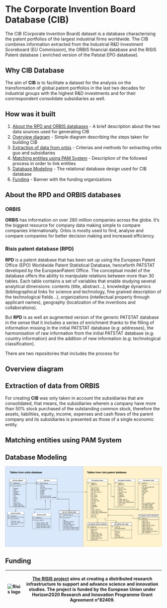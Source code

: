 # The Corporate Invention Board Database (CIB)

The CIB (Corporate Invention Board) dataset is a database characterising the patent portfolios of the largest industrial firms worldwide. The CIB combines information extracted from the Industrial R&D Investment Scoreboard (EU Commission), the ORBIS financial database and the RISIS Patent database ( enriched version of the Patstat EPO database).

## Why CIB Database

The aim of **CIB** is to facilitate a dataset for the analysis on the transformation of global patent portfolios in the last two decades for industrial groups with the highest R&D investments and for their conrrespondent consolidate subsidiaries as well.

## How was it built

1. [About the RPD and ORBIS databases](#about-rpd-database) - A brief description about the two data sources used for generating CIB 
2. [Overview diagram](#overview-diagram) - Simple diagram describing the steps taken for building CIB
3. [Extraction of data from orbis](#extraction-of-orbis-data) - Criterias and methods for extracting orbis guo and subsidiaries
4. [Matching entities using PAM System](#matching-entities-using-pam-system) - Description of the followed process in order to link entities
5. [Database Modeling](#database-modeling) - The relational database design used for CIB database
6. [Funding](#funding) - Banner with the funding organizations

## About the RPD and ORBIS databases


### ORBIS 

**ORBIS** has information on over 280 million companies across the globe. It’s the biggest resource for company data making simple to compare companies internationally. Orbis is mostly used to find, analyse and compare companies for better decision making and increased efficiency.

### Risis patent database (RPD)

**RPD** is a patent database that has been set up using the European Patent Office (EPO) Worldwide Patent Statistical Database, henceforth PATSTAT developed by the EuropeanPatent Office. The conceptual model of the database offers the ability to manipulate relations between more than 30 tables. Each table contains a set of variables that enable studying several analytical dimensions: contents (title, abstract...), knowledge dynamics (bibliographical links for science and technology, fine grained description of the technological fields...), organizations (intellectual property through applicant names), geography (localization of the inventions and collaborations).

But **RPD** is as well an augmented version of the generic PATSTAT database in the sense that it includes a series of enrichment thanks to the filling of information missing in the initial PATSTAT database (e.g: addresses), the harmonisation of raw information from the initial PATSTAT database (e.g: country information) and the addition of new information (e.g: technological classification).

There are two repositories that includes the process for 


## Overview diagram


## Extraction of data from ORBIS

For creating **CIB** was only taken in account the subsidiaries that are consolidated, that means, the subsidiaries wherein a company have more than 50% stock purchased of the outstanding common stock, therefore the assets, liabilities, equity, income, expenses and cash flows of the parent company and its subsidiaries is presented as those of a single economic entity.


## Matching entities using PAM System 


## Database Modeling

<p align="center">
<img src="https://raw.githubusercontent.com/cortext/cib-database/master/docs/data%20model%20diagram.png">
</p>


## Funding 
|<img src="https://www.risis2.eu/wp-content/themes/risis2-theme/images/logo-risis-2.png" alt="Risis logo" 	title="RISIS 2" width="500px" height="55px" />| <p>[The RISIS project](https://www.risis2.eu/)  aims at creating a distributed research infrastructure to support and  advance science and innovation studies. The project is funded by the  European Union under Horizon2020 Research and Innovation Programme Grant  Agreement n°82409.</p> |
|-----------------------------------------------------------------------------------------------------|--------------------------------------------------------------------------------------------------------------------------------------------------------------------------------------------------------------------------------------------------------------|
